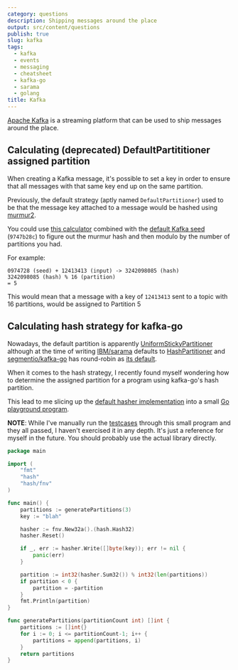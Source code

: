 ```yaml
---
category: questions
description: Shipping messages around the place
output: src/content/questions
publish: true
slug: kafka
tags:
  - kafka
  - events
  - messaging
  - cheatsheet
  - kafka-go
  - sarama
  - golang
title: Kafka
---
```

[Apache Kafka](https://kafka.apache.org/) is a streaming platform that can be used to ship messages around the place.

## Calculating (deprecated) DefaultPartititioner assigned partition

When creating a Kafka message, it's possible to set a key in order to ensure that all messages with that same key end up on the same partition.

Previously, the default strategy (aptly named `DefaultPartitioner`) used to be that the message key attached to a message would be hashed using [murmur2](https://books.japila.pl/kafka-internals/Utils/?h=defaultpartitioner#murmur2).

You could use [this calculator](https://murmurhash2.vercel.app/) combined with the [default Kafka seed](https://github.com/apache/kafka/blob/trunk/clients/src/main/java/org/apache/kafka/common/utils/Utils.java#L494) (`9747b28c`) to figure out the murmur hash and then modulo by the number of partitions you had.

For example: 

```
0974728 (seed) + 12413413 (input) -> 3242098085 (hash)
3242098085 (hash) % 16 (partition)
= 5
```

This would mean that a message with a key of `12413413` sent to a topic with 16 partitions, would be assigned to Partition 5

## Calculating hash strategy for kafka-go

Nowadays, the default partition is apparently [UniformStickyPartitioner](https://cwiki.apache.org/confluence/display/KAFKA/KIP-794%3A+Strictly+Uniform+Sticky+Partitioner) although at the time of writing [IBM/sarama](https://github.com/IBM/sarama) defaults to [HashPartitioner](https://github.com/IBM/sarama/blob/main/config.go#L529) and [segmentio/kafka-go](https://github.com/segmentio/kafka-go) has round-robin as [its default](https://github.com/segmentio/kafka-go/blob/main/writer.go#L96).

When it comes to the hash strategy, I recently found myself wondering how to determine the assigned partition for a program using kafka-go's hash partition.

This lead to me slicing up the [default hasher implementation](https://github.com/segmentio/kafka-go/blob/main/balancer.go#L153-L181) into a small [Go playground program](https://go.dev/play/p/k-3AgdzKjB0).

**NOTE**: While I've manually run the [testcases](https://github.com/segmentio/kafka-go/blob/main/balancer_test.go#L10-L50) through this small program and they all passed, I haven't exercised it in any depth. It's just a reference for myself in the future. You should probably use the actual library directly.

```go
package main

import (
	"fmt"
	"hash"
	"hash/fnv"
)

func main() {
	partitions := generatePartitions(3)
	key := "blah"

	hasher := fnv.New32a().(hash.Hash32)
	hasher.Reset()

	if _, err := hasher.Write([]byte(key)); err != nil {
		panic(err)
	}

	partition := int32(hasher.Sum32()) % int32(len(partitions))
	if partition < 0 {
		partition = -partition
	}
	fmt.Println(partition)
}

func generatePartitions(partitionCount int) []int {
	partitions := []int{}
	for i := 0; i <= partitionCount-1; i++ {
		partitions = append(partitions, i)
	}
	return partitions
}
```